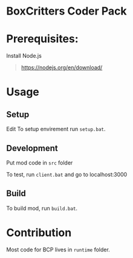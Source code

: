 # BoxCritters Coder Pack

# Prerequisites:
Install Node.js
> https://nodejs.org/en/download/
# Usage
## Setup
Edit 
To setup envirement run `setup.bat`.
## Development
Put mod code in `src` folder

To test, run `client.bat` and go to localhost:3000

## Build
To build mod, run `build.bat`.

# Contribution
Most code for BCP lives in `runtime` folder.
